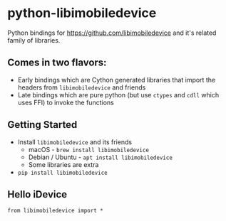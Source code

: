 # python-libimobiledevice

Python bindings for https://github.com/libimobiledevice and it's related family of libraries.

## Comes in two flavors:

* Early bindings which are Cython generated libraries that import the headers from `libimobiledevice` and friends
* Late bindings which are pure python (but use `ctypes` and `cdll` which uses FFI) to invoke the functions

## Getting Started

* Install `libimobiledevice` and its friends
    * macOS - `brew install libimobiledevice`
    * Debian / Ubuntu - `apt install libimobiledevice`
    * Some libraries are extra
* `pip install libimobiledevice`

## Hello iDevice

```
from libimobiledevice import *

```